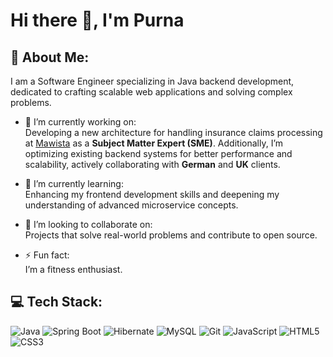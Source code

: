 <!-- PurnaSahu/purna-brahma-12 is a ✨ special ✨ repository because its `README.md` (this file) appears on your GitHub profile. You can click the Preview link to take a look at your changes. -->

# Hi there 👋, I'm **Purna**

## 💫 About Me:

I am a Software Engineer specializing in Java backend development, dedicated to crafting scalable web applications and solving complex problems.

- 🔭 I’m currently working on:<br>
  Developing a new architecture for handling insurance claims processing at [Mawista](https://www.mawista.com/en/) as a **Subject Matter Expert (SME)**. Additionally, I’m optimizing existing backend systems for better performance and scalability, actively collaborating with **German** and **UK** clients.

- 🌱 I’m currently learning:<br/>
  Enhancing my frontend development skills and deepening my understanding of advanced microservice concepts.

- 💚 I’m looking to collaborate on:<br/>
  Projects that solve real-world problems and contribute to open source.

- ⚡ Fun fact:<br/>
  I’m a fitness enthusiast.

## 💻 Tech Stack:

<div align="left">
  <img src="https://img.shields.io/badge/Java-007396?style=for-the-badge&logo=java&logoColor=white" alt="Java" />
  <img src="https://img.shields.io/badge/Spring%20Boot-6DB33F?style=for-the-badge&logo=spring-boot&logoColor=white" alt="Spring Boot" />
  <img src="https://img.shields.io/badge/Hibernate-59666C?style=for-the-badge&logo=hibernate&logoColor=white" alt="Hibernate" />
  <img src="https://img.shields.io/badge/MySQL-4479A1?style=for-the-badge&logo=mysql&logoColor=white" alt="MySQL" />
  <img src="https://img.shields.io/badge/Git-F05032?style=for-the-badge&logo=git&logoColor=white" alt="Git" />
  <img src="https://img.shields.io/badge/JavaScript-F7DF1E?style=for-the-badge&logo=javascript&logoColor=black" alt="JavaScript" />
  <img src="https://img.shields.io/badge/HTML5-E34F26?style=for-the-badge&logo=html5&logoColor=white" alt="HTML5" />
  <img src="https://img.shields.io/badge/CSS3-1572B6?style=for-the-badge&logo=css3&logoColor=white" alt="CSS3" />
</div>

<!-- Thanks for visiting my GitHub profile! 😊 -->

